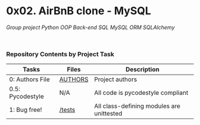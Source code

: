 # 0x02. AirBnB clone - MySQL

*Group project* *Python* *OOP* *Back-end* *SQL* *MySQL* *ORM* *SQLAlchemy*

<br>

### Repository Contents by Project Task

| Tasks | Files | Description |
| ----- | ----- | ------ |
| 0: Authors File | [AUTHORS](https://github.com/sixtusagbo/AirBnB_clone_v2/blob/master/AUTHORS) | Project authors |
| 0.5: Pycodestyle | N/A | All code is pycodestyle compliant|
| 1: Bug free! | [/tests](https://github.com/sixtusagbo/AirBnB_clone_v2/tree/master/tests) | All class-defining modules are unittested|